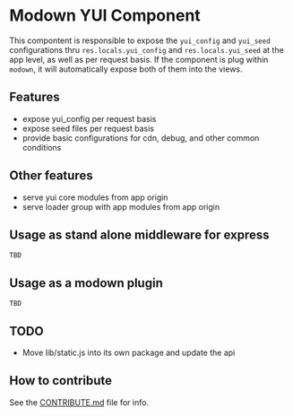 # Modown YUI Component

This compontent is responsible to expose the `yui_config`
and `yui_seed` configurations thru `res.locals.yui_config`
and `res.locals.yui_seed` at the app level, as well as per
request basis. If the component is plug within `modown`, it
will automatically expose both of them into the views.

## Features

 * expose yui_config per request basis
 * expose seed files per request basis
 * provide basic configurations for cdn, debug, and other common conditions

## Other features

 * serve yui core modules from app origin
 * serve loader group with app modules from app origin

## Usage as stand alone middleware for express

```
TBD
```

## Usage as a modown plugin

```
TBD
```

## TODO

 * Move lib/static.js into its own package and update the api

## How to contribute

See the [CONTRIBUTE.md](CONTRIBUTE.md) file for info.

